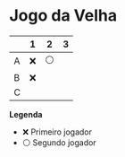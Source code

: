 # Jogo da Velha

|   | 1 | 2 | 3 |
|---|---|---|---|
| A |❌   |⚪   |   |
| B |❌   |   |   |
| C |   |   |   |

**Legenda**

- ❌ Primeiro jogador 
- ⚪ Segundo jogador